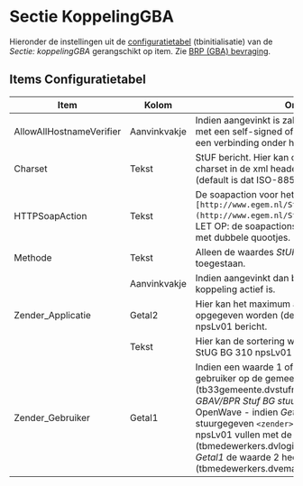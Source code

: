 # Sectie KoppelingGBA

Hieronder de instellingen uit de [configuratietabel](/docs/instellen_inrichten/configuratie.md) (tbinitialisatie) van de _Sectie: koppelingGBA_ gerangschikt op item. Zie [BRP (GBA) bevraging](/docs/probleemoplossing/programmablokken/bpr_bevraging?s[]=gba.md).

## Items Configuratietabel

| Item | Kolom | Omschrijving |
| ------------------------ | ------------ | -------------------------- |
| AllowAllHostnameVerifier | Aanvinkvakje | Indien aangevinkt is zal de OpenWave Cloud instemmen met een self-signed of verlopen (server)certificaat bij een verbinding onder https. |
| Charset | Tekst | StUF bericht. Hier kan opgegeven worden welke charset in de xml header wordt gebruikt bijv. utf-8. (default is dat ISO-8859-1). |
| HTTPSoapAction | Tekst | De soapaction voor het npsLv01 vraagbericht is `[http://www.egem.nl/StUF/sector/bg/0310/npsLv01](http://www.egem.nl/StUF/sector/bg/0310/npsLv01.md)`. LET OP: de soapactions kunnen ingesloten moeten zijn met dubbele quootjes. |
| Methode | Tekst | Alleen de waardes _StUF-BG 310_ of _Competent_ zijn toegestaan. |
| | Aanvinkvakje | Indien aangevinkt dan begrijpt het programma dat de koppeling actief is. |
| Zender_Applicatie | Getal2 | Hier kan het maximum aantal retourobjecten opgegeven worden (default 100) bij StUG BG 310 npsLv01 bericht. |
| | Tekst | Hier kan de sortering worden opgegeven (default 2) bij StUG BG 310 npsLv01 bericht. |
| Zender_Gebruiker | Getal1 | Indien een waarde 1 of een waarde 2 en indien zender-gebruiker op de gemeentetabelkaart (tb33gemeente.dvstufnhrzendergeb) in het blok _GBAV/BPR Stuf BG stuurgegevens_ leeg is dan zal OpenWave - indien _Getal1_ de waarde 1 heeft - het stuurgegeven `<zender>` `<gebruiker>` in het StUF-bericht npsLv01 vullen met de loginnaam (tbmedewerkers.dvloginnaam) van de inlogger. Indien _Getal1_ de waarde 2 heeft, dan de email van de inlogger (tbmedewerkers.dvemail). |
